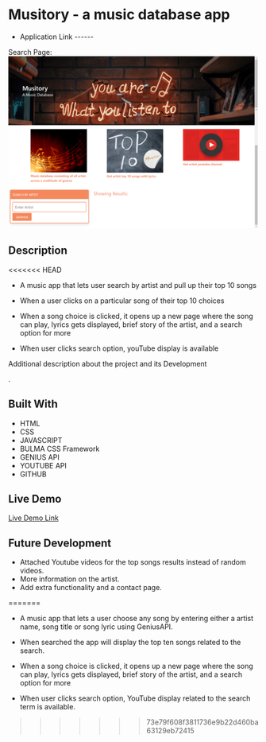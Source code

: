 # Musitory - a music database app

* Application Link ------

Search Page:
![screenshot](./assets/img/1651262541938.png)

## Description

<<<<<<< HEAD
* A music app that lets user search by artist and pull up their top 10 songs

* When a user clicks on a particular song of their top 10 choices 

* When a song choice is clicked, it opens up a new page where the song can play, lyrics gets displayed, brief story of the artist, and a search option for more

* When user clicks search option, youTube display is available

Additional description about the project and its Development

.

## Built With

- HTML 
- CSS
- JAVASCRIPT
- BULMA CSS Framework
- GENIUS API
- YOUTUBE API
- GITHUB 

## Live Demo

[Live Demo Link](./)

## Future Development

- Attached Youtube videos for the top songs results instead of random videos.
- More information on the artist. 
- Add extra functionality and a contact page.



=======
* A music app that lets a user choose any song by entering either a artist name, song title or song lyric using GeniusAPI.

* When searched the app will display  the top ten songs related to the search.

* When a song choice is clicked, it opens up a new page where the song can play, lyrics gets displayed, brief story of the artist, and a search option for more

* When user clicks search option, YouTube display related to the search term is available. 
>>>>>>> 73e79f608f3811736e9b22d460ba63129eb72415
